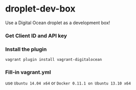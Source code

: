 droplet-dev-box
===============

Use a Digital Ocean droplet as a development box!

### Get Client ID and API key

### Install the plugin

    vagrant plugin install vagrant-digitalocean

### Fill-in vagrant.yml

  use `Ubuntu 14.04 x64` or `Docker 0.11.1 on Ubuntu 13.10 x64`
